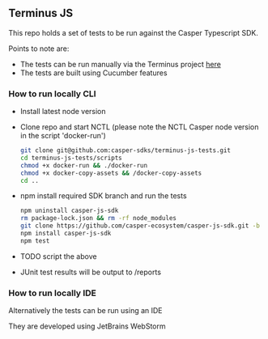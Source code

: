 ## Terminus JS

This repo holds a set of tests to be run against the Casper Typescript SDK.

Points to note are:

- The tests can be run manually via the Terminus project [here](https://github.com/casper-sdks/terminus) 
- The tests are built using Cucumber features


### How to run locally CLI
- Install latest node version

- Clone repo and start NCTL (please note the NCTL Casper node version in the script 'docker-run')

  ```bash
  git clone git@github.com:casper-sdks/terminus-js-tests.git
  cd terminus-js-tests/scripts
  chmod +x docker-run && ./docker-run
  chmod +x docker-copy-assets && /docker-copy-assets 
  cd ..
  ```

- npm install required SDK branch and run the tests

  ```bash
  npm uninstall casper-js-sdk
  rm package-lock.json && rm -rf node_modules
  git clone https://github.com/casper-ecosystem/casper-js-sdk.git -b [required-branch]
  npm install casper-js-sdk
  npm test
  ```

- TODO script the above

- JUnit test results will be output to /reports

### How to run locally IDE

Alternatively the tests can be run using an IDE

They are developed using JetBrains WebStorm





